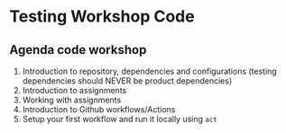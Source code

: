 # Testing Workshop Code


## Agenda code workshop
1. Introduction to repository, dependencies and configurations (testing dependencies should NEVER be product dependencies)
2. Introduction to assignments
3. Working with assignments
4. Introduction to Github workflows/Actions
5. Setup your first workflow and run it locally using `act`